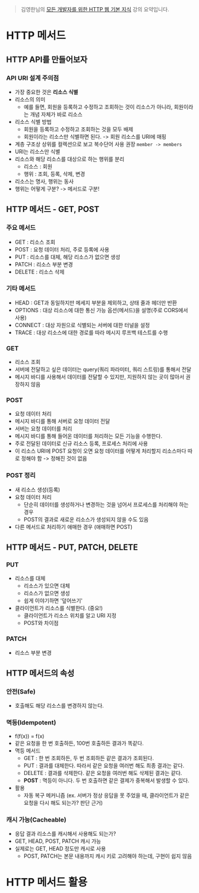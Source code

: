 > 김영한님의 [모든 개발자를 위한 HTTP 웹 기본 지식](https://www.inflearn.com/course/http-%EC%9B%B9-%EB%84%A4%ED%8A%B8%EC%9B%8C%ED%81%AC/dashboard) 강의 요약입니다.

# HTTP 메서드
## HTTP API를 만들어보자
### API URI 설계 주의점
- 가장 중요한 것은 __리소스 식별__
- 리소스의 의미
  - 예를 들면, 회원을 등록하고 수정하고 조회하는 것이 리소스가 아니라, 회원이라는 개념 자체가 바로 리소스
- 리소스 식별 방법
  - 회원을 등록하고 수정하고 조회하는 것을 모두 배제
  - 회원이라는 리소스만 식별하면 된다. -> 회원 리소스를 URI에 매핑
- 계층 구조상 상위를 컬렉션으로 보고 복수단어 사용 권장 `member -> members`
- URI는 리소스만 식별
- 리소스와 해당 리소스를 대상으로 하는 행위를 분리
  - 리소스 : 회원
  - 행위 : 조회, 등록, 삭제, 변경
- 리소스는 명사, 행위는 동사
- 행위는 어떻게 구분? -> 메서드로 구분!

## HTTP 메서드 - GET, POST
### 주요 메서드
- GET : 리소스 조회
- POST : 요청 데이터 처리, 주로 등록에 사용
- PUT : 리소스를 대체, 해당 리소스가 없으면 생성
- PATCH : 리소스 부분 변경
- DELETE : 리소스 삭제
### 기타 메서드
- HEAD : GET과 동일하지만 메세지 부분을 제외하고, 상태 줄과 헤더만 반환
- OPTIONS : 대상 리소스에 대한 통신 가능 옵션(메서드)을 설명(주로 CORS에서 사용)
- CONNECT : 대상 자원으로 식별되는 서버에 대한 터널을 설정
- TRACE : 대상 리소스에 대한 경로를 따라 메시지 루프백 테스트를 수행

### GET
- 리소스 조회
- 서버에 전달하고 싶은 데이터는 query(쿼리 파라미터, 쿼리 스트링)를 통해서 전달
- 메시지 바디를 사용해서 데이터를 전달할 수 있지만, 지원하지 않는 곳이 많아서 권장하지 않음

### POST
- 요청 데이터 처리
- 메시지 바디를 통해 서버로 요청 데이터 전달
- 서버는 요청 데이터를 처리
- 메시지 바디를 통해 들어온 데이터를 처리하는 모든 기능을 수행한다.
- 주로 전달된 데이터로 신규 리소스 등록, 프로세스 처리에 사용
- 이 리소스 URI에 POST 요청이 오면 요청 데이터를 어떻게 처리할지 리소스마다 따로 정해야 함 -> 정해진 것이 없음

### POST 정리
- 새 리소스 생성(등록)
- 요청 데이터 처리
  - 단순히 데이터를 생성하거나 변경하는 것을 넘어서 프로세스를 처리해야 하는 경우
  - POST의 결과로 새로운 리소스가 생성되지 않을 수도 있음
- 다른 메서드로 처리하기 애매한 경우 (애매하면 POST)

## HTTP 메서드 - PUT, PATCH, DELETE
### PUT
- 리소스를 대체
  - 리소스가 있으면 대체
  - 리소스가 없으면 생성
  - 쉽게 이야기하면 '덮어쓰기'
- 클라이언트가 리소스를 식별한다. (중요!)
  - 클라이언트가 리소스 위치를 알고 URI 지정
  - POST와 차이점
### PATCH
- 리소스 부분 변경

## HTTP 메서드의 속성
### 안전(Safe)
- 호출해도 해당 리소스를 변경하지 않는다.
### 멱등(Idempotent)
- f(f(x)) = f(x)
- 같은 요청을 한 번 호출하든, 100번 호출하든 결과가 똑같다.
- 멱등 메서드
  - GET : 한 번 조회하든, 두 번 조회하든 같은 결과가 조회된다.
  - PUT : 결과를 대체한다. 따라서 같은 요청을 여러번 해도 최종 결과는 같다.
  - DELETE : 결과를 삭제한다. 같은 요청을 여러번 해도 삭제된 결과는 같다.
  - __POST__ : 멱등이 아니다. 두 번 호출하면 같은 결제가 중복해서 발생할 수 있다.
- 활용
  - 자동 복구 메커니즘 (ex. 서버가 정상 응답을 못 주었을 때, 클라이언트가 같은 요청을 다시 해도 되는가? 판단 근거)
### 캐시 가능(Cacheable)
- 응답 결과 리소스를 캐시해서 사용해도 되는가?
- GET, HEAD, POST, PATCH 캐시 가능
- 실제로는 GET, HEAD 정도만 캐시로 사용
  - POST, PATCH는 본문 내용까지 캐시 키로 고려해야 하는데, 구현이 쉽지 않음

# HTTP 메서드 활용
